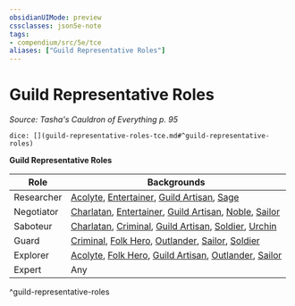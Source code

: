 ```yaml
---
obsidianUIMode: preview
cssclasses: json5e-note
tags:
- compendium/src/5e/tce
aliases: ["Guild Representative Roles"]
---
```

# Guild Representative Roles
*Source: Tasha's Cauldron of Everything p. 95* 

`dice: [](guild-representative-roles-tce.md#^guild-representative-roles)`

**Guild Representative Roles**

| Role | Backgrounds |
|------|-------------|
| Researcher | [Acolyte](/2-Mechanics/CLI/backgrounds/acolyte.md), [Entertainer](/2-Mechanics/CLI/backgrounds/entertainer.md), [Guild Artisan](/2-Mechanics/CLI/backgrounds/guild-artisan.md), [Sage](/2-Mechanics/CLI/backgrounds/sage.md) |
| Negotiator | [Charlatan](/2-Mechanics/CLI/backgrounds/charlatan.md), [Entertainer](/2-Mechanics/CLI/backgrounds/entertainer.md), [Guild Artisan](/2-Mechanics/CLI/backgrounds/guild-artisan.md), [Noble](/2-Mechanics/CLI/backgrounds/noble.md), [Sailor](/2-Mechanics/CLI/backgrounds/sailor.md) |
| Saboteur | [Charlatan](/2-Mechanics/CLI/backgrounds/charlatan.md), [Criminal](/2-Mechanics/CLI/backgrounds/criminal.md), [Guild Artisan](/2-Mechanics/CLI/backgrounds/guild-artisan.md), [Soldier](/2-Mechanics/CLI/backgrounds/soldier.md), [Urchin](/2-Mechanics/CLI/backgrounds/urchin.md) |
| Guard | [Criminal](/2-Mechanics/CLI/backgrounds/criminal.md), [Folk Hero](/2-Mechanics/CLI/backgrounds/folk-hero.md), [Outlander](/2-Mechanics/CLI/backgrounds/outlander.md), [Sailor](/2-Mechanics/CLI/backgrounds/sailor.md), [Soldier](/2-Mechanics/CLI/backgrounds/soldier.md) |
| Explorer | [Acolyte](/2-Mechanics/CLI/backgrounds/acolyte.md), [Folk Hero](/2-Mechanics/CLI/backgrounds/folk-hero.md), [Guild Artisan](/2-Mechanics/CLI/backgrounds/guild-artisan.md), [Outlander](/2-Mechanics/CLI/backgrounds/outlander.md), [Sailor](/2-Mechanics/CLI/backgrounds/sailor.md) |
| Expert | Any |
^guild-representative-roles